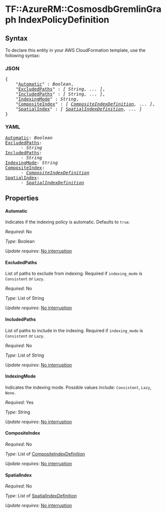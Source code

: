 # TF::AzureRM::CosmosdbGremlinGraph IndexPolicyDefinition

## Syntax

To declare this entity in your AWS CloudFormation template, use the following syntax:

### JSON

<pre>
{
    "<a href="#automatic" title="Automatic">Automatic</a>" : <i>Boolean</i>,
    "<a href="#excludedpaths" title="ExcludedPaths">ExcludedPaths</a>" : <i>[ String, ... ]</i>,
    "<a href="#includedpaths" title="IncludedPaths">IncludedPaths</a>" : <i>[ String, ... ]</i>,
    "<a href="#indexingmode" title="IndexingMode">IndexingMode</a>" : <i>String</i>,
    "<a href="#compositeindex" title="CompositeIndex">CompositeIndex</a>" : <i>[ <a href="compositeindexdefinition.md">CompositeIndexDefinition</a>, ... ]</i>,
    "<a href="#spatialindex" title="SpatialIndex">SpatialIndex</a>" : <i>[ <a href="spatialindexdefinition.md">SpatialIndexDefinition</a>, ... ]</i>
}
</pre>

### YAML

<pre>
<a href="#automatic" title="Automatic">Automatic</a>: <i>Boolean</i>
<a href="#excludedpaths" title="ExcludedPaths">ExcludedPaths</a>: <i>
      - String</i>
<a href="#includedpaths" title="IncludedPaths">IncludedPaths</a>: <i>
      - String</i>
<a href="#indexingmode" title="IndexingMode">IndexingMode</a>: <i>String</i>
<a href="#compositeindex" title="CompositeIndex">CompositeIndex</a>: <i>
      - <a href="compositeindexdefinition.md">CompositeIndexDefinition</a></i>
<a href="#spatialindex" title="SpatialIndex">SpatialIndex</a>: <i>
      - <a href="spatialindexdefinition.md">SpatialIndexDefinition</a></i>
</pre>

## Properties

#### Automatic

Indicates if the indexing policy is automatic. Defaults to `true`.

_Required_: No

_Type_: Boolean

_Update requires_: [No interruption](https://docs.aws.amazon.com/AWSCloudFormation/latest/UserGuide/using-cfn-updating-stacks-update-behaviors.html#update-no-interrupt)

#### ExcludedPaths

List of paths to exclude from indexing. Required if `indexing_mode` is `Consistent` or `Lazy`.

_Required_: No

_Type_: List of String

_Update requires_: [No interruption](https://docs.aws.amazon.com/AWSCloudFormation/latest/UserGuide/using-cfn-updating-stacks-update-behaviors.html#update-no-interrupt)

#### IncludedPaths

List of paths to include in the indexing. Required if `indexing_mode` is `Consistent` or `Lazy`.

_Required_: No

_Type_: List of String

_Update requires_: [No interruption](https://docs.aws.amazon.com/AWSCloudFormation/latest/UserGuide/using-cfn-updating-stacks-update-behaviors.html#update-no-interrupt)

#### IndexingMode

Indicates the indexing mode. Possible values include: `Consistent`, `Lazy`, `None`.

_Required_: Yes

_Type_: String

_Update requires_: [No interruption](https://docs.aws.amazon.com/AWSCloudFormation/latest/UserGuide/using-cfn-updating-stacks-update-behaviors.html#update-no-interrupt)

#### CompositeIndex

_Required_: No

_Type_: List of <a href="compositeindexdefinition.md">CompositeIndexDefinition</a>

_Update requires_: [No interruption](https://docs.aws.amazon.com/AWSCloudFormation/latest/UserGuide/using-cfn-updating-stacks-update-behaviors.html#update-no-interrupt)

#### SpatialIndex

_Required_: No

_Type_: List of <a href="spatialindexdefinition.md">SpatialIndexDefinition</a>

_Update requires_: [No interruption](https://docs.aws.amazon.com/AWSCloudFormation/latest/UserGuide/using-cfn-updating-stacks-update-behaviors.html#update-no-interrupt)

